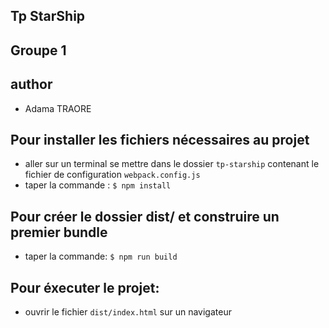 ## Tp StarShip
## Groupe 1

## author
* Adama TRAORE

## Pour installer les fichiers nécessaires au projet
* aller sur un  terminal se mettre dans le dossier `tp-starship` contenant le fichier de configuration `webpack.config.js`
* taper la commande : `$ npm install`
## Pour créer le dossier dist/ et construire un premier bundle
* taper la commande: `$ npm run build`
## Pour éxecuter le projet:
* ouvrir le fichier `dist/index.html` sur un navigateur
